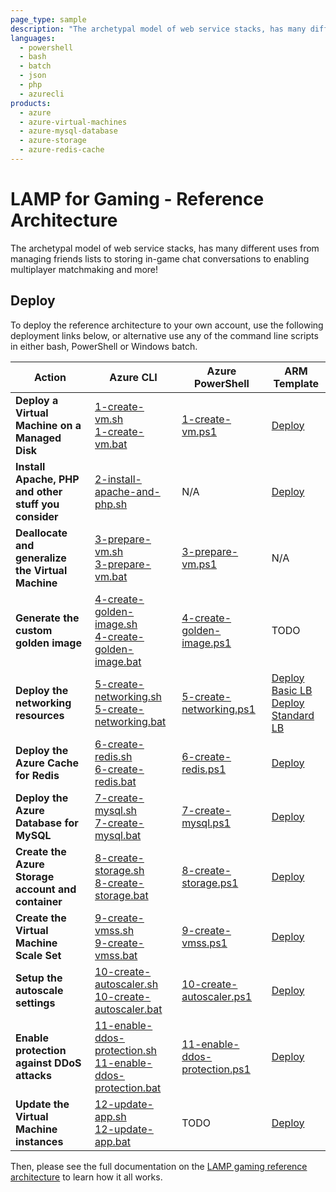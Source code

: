 ```yaml
---
page_type: sample
description: "The archetypal model of web service stacks, has many different uses from managing friends lists to storing in-game chat conversations to enabling multiplayer matchmaking and more!"
languages:
  - powershell
  - bash
  - batch
  - json
  - php
  - azurecli
products:
  - azure
  - azure-virtual-machines
  - azure-mysql-database
  - azure-storage
  - azure-redis-cache
---
```


# LAMP for Gaming - Reference Architecture

The archetypal model of web service stacks, has many different uses from managing friends lists to storing in-game chat conversations to enabling multiplayer matchmaking and more!

## Deploy

To deploy the reference architecture to your own account, use the following deployment links below, or alternative use any of the command line scripts in either bash, PowerShell or Windows batch.

| Action | Azure CLI | Azure PowerShell | ARM Template |
|--------|--------|--------|--------|
| **Deploy a Virtual Machine on a Managed Disk** | [1-create-vm.sh](https://github.com/Azure-Samples/gaming-lamp/blob/master/azurecli/bash/1-create-vm.sh)<br>[1-create-vm.bat](https://github.com/Azure-Samples/gaming-lamp/blob/master/azurecli/windowsbatch/1-create-vm.bat) | [1-create-vm.ps1](https://github.com/Azure-Samples/gaming-lamp/blob/master/powershell/1-create-vm.ps1) | <a href="https://aka.ms/arm-gaming-lamp-create-vm" target="_blank">Deploy</a> |
| **Install Apache, PHP and other stuff you consider** | [2-install-apache-and-php.sh](https://github.com/Azure-Samples/gaming-lamp/blob/master/scripts/2-install-apache-and-php.sh) | N/A | <a href="https://aka.ms/arm-gaming-lamp-install-apache-and-php" target="_blank">Deploy</a> | N/A
| **Deallocate and generalize the Virtual Machine** | [3-prepare-vm.sh](https://github.com/Azure-Samples/gaming-lamp/blob/master/azurecli/bash/3-prepare-vm.sh)<br>[3-prepare-vm.bat](https://github.com/Azure-Samples/gaming-lamp/blob/master/azurecli/windowsbatch/3-prepare-vm.bat) | [3-prepare-vm.ps1](https://github.com/Azure-Samples/gaming-lamp/blob/master/powershell/3-prepare-vm.ps1) | N/A |
| **Generate the custom golden image** | [4-create-golden-image.sh](https://github.com/Azure-Samples/gaming-lamp/blob/master/azurecli/bash/4-create-golden-image.sh)<br>[4-create-golden-image.bat](https://github.com/Azure-Samples/gaming-lamp/blob/master/azurecli/windowsbatch/4-create-golden-image.bat) | [4-create-golden-image.ps1](https://github.com/Azure-Samples/gaming-lamp/blob/master/powershell/4-create-golden-image.ps1) | TODO |
| **Deploy the networking resources** | [5-create-networking.sh](https://github.com/Azure-Samples/gaming-lamp/blob/master/azurecli/bash/5-create-networking.sh)<br>[5-create-networking.bat](https://github.com/Azure-Samples/gaming-lamp/blob/master/azurecli/windowsbatch/5-create-networking.bat) | [5-create-networking.ps1](https://github.com/Azure-Samples/gaming-lamp/blob/master/powershell/5-create-networking.ps1) | <a href="https://aka.ms/arm-gaming-lamp-create-networking" target="_blank">Deploy Basic LB</a><br><a href="https://aka.ms/arm-gaming-lamp-create-networking-standard" target="_blank">Deploy Standard LB</a> |
| **Deploy the Azure Cache for Redis** | [6-create-redis.sh](https://github.com/Azure-Samples/gaming-lamp/blob/master/azurecli/bash/6-create-redis.sh)<br>[6-create-redis.bat](https://github.com/Azure-Samples/gaming-lamp/blob/master/azurecli/windowsbatch/6-create-redis.bat) | [6-create-redis.ps1](https://github.com/Azure-Samples/gaming-lamp/blob/master/powershell/6-create-redis.ps1) | <a href="https://aka.ms/arm-gaming-lamp-create-redis" target="_blank">Deploy</a> |
| **Deploy the Azure Database for MySQL** | [7-create-mysql.sh](https://github.com/Azure-Samples/gaming-lamp/blob/master/azurecli/bash/7-create-mysql.sh)<br>[7-create-mysql.bat](https://github.com/Azure-Samples/gaming-lamp/blob/master/azurecli/windowsbatch/7-create-mysql.bat) | [7-create-mysql.ps1](https://github.com/Azure-Samples/gaming-lamp/blob/master/powershell/7-create-mysql.ps1) | <a href="https://aka.ms/arm-gaming-lamp-create-mysql" target="_blank">Deploy</a> |
| **Create the Azure Storage account and container** | [8-create-storage.sh](https://github.com/Azure-Samples/gaming-lamp/blob/master/azurecli/bash/8-create-storage.sh)<br>[8-create-storage.bat](https://github.com/Azure-Samples/gaming-lamp/blob/master/azurecli/windowsbatch/8-create-storage.bat) | [8-create-storage.ps1](https://github.com/Azure-Samples/gaming-lamp/blob/master/powershell/8-create-storage.ps1) | <a href="https://aka.ms/arm-gaming-lamp-create-storage" target="_blank">Deploy</a> |
| **Create the Virtual Machine Scale Set** | [9-create-vmss.sh](https://github.com/Azure-Samples/gaming-lamp/blob/master/azurecli/bash/9-create-vmss.sh)<br>[9-create-vmss.bat](https://github.com/Azure-Samples/gaming-lamp/blob/master/azurecli/windowsbatch/9-create-vmss.bat) | [9-create-vmss.ps1](https://github.com/Azure-Samples/gaming-lamp/blob/master/powershell/9-create-vmss.ps1) | <a href="https://aka.ms/arm-gaming-lamp-create-vmss" target="_blank">Deploy</a> |
| **Setup the autoscale settings** | [10-create-autoscaler.sh](https://github.com/Azure-Samples/gaming-lamp/blob/master/azurecli/bash/10-create-autoscaler.sh)<br>[10-create-autoscaler.bat](https://github.com/Azure-Samples/gaming-lamp/blob/master/azurecli/windowsbatch/10-create-autoscaler.bat) | [10-create-autoscaler.ps1](https://github.com/Azure-Samples/gaming-lamp/blob/master/powershell/10-create-autoscaler.ps1) | <a href="https://aka.ms/arm-gaming-lamp-create-autoscaler" target="_blank">Deploy</a> |
| **Enable protection against DDoS attacks** | [11-enable-ddos-protection.sh](https://github.com/Azure-Samples/gaming-lamp/blob/master/azurecli/bash/11-enable-ddos-protection.sh)<br>[11-enable-ddos-protection.bat](https://github.com/Azure-Samples/gaming-lamp/blob/master/azurecli/windowsbatch/11-enable-ddos-protection.bat) | [11-enable-ddos-protection.ps1](https://github.com/Azure-Samples/gaming-lamp/blob/master/powershell/11-enable-ddos-protection.ps1) | <a href="https://aka.ms/arm-gaming-lamp-enable-ddos-protection" target="_blank">Deploy</a> |
| **Update the Virtual Machine instances** | [12-update-app.sh](https://github.com/Azure-Samples/gaming-lamp/blob/master/azurecli/bash/12-update-app.sh)<br>[12-update-app.bat](https://github.com/Azure-Samples/gaming-lamp/blob/master/azurecli/windowsbatch/12-update-app.bat) | TODO | <a href="https://aka.ms/arm-gaming-lamp-update-app" target="_blank">Deploy</a> |

Then, please see the full documentation on the [LAMP gaming reference architecture](https://docs.microsoft.com/gaming/azure/reference-architectures/general-purpose-lamp) to learn how it all works.